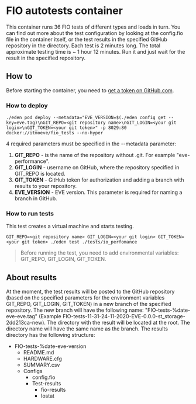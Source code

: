 # FIO autotests container

This container runs 36 FIO tests of different types and loads in turn. You can find out more about the test configuration by looking at the config.fio file in the container itself, or the test results in the specified GitHub repository in the directory. Each test is 2 minutes long. The total approximate testing time is ~ 1 hour 12 minutes. Run it and just wait for the result in the specified repository.

## How to

Before starting the container, you need to [get a token on GitHub.com](https://docs.github.com/en/free-pro-team@latest/github/authenticating-to-github/creating-a-personal-access-token).

### How to deploy

```console
./eden pod deploy --metadata="EVE_VERSION=$(./eden config get --key=eve.tag)\nGIT_REPO=<git repository name>\nGIT_LOGIN=<your git login>\nGIT_TOKEN=<your git token>" -p 8029:80 docker://itmoeve/fio_tests --no-hyper
```

4 required parameters must be specified in the --metadata parameter:

1. **GIT_REPO** - is the name of the repository without .git. For example "eve-performance".
2. **GIT_LOGIN** - username on GitHub, where the repository specified in GIT_REPO is located.
3. **GIT_TOKEN** - GitHub token for authorization and adding a branch with results to your repository.
4. **EVE_VERSION** - EVE version. This parameter is required for naming a branch in GitHub.

### How to run tests

This test creates a virtual machine and starts testing.

```console
GIT_REPO=<git repository name> GIT_LOGIN=<your git login> GIT_TOKEN=<your git token> ./eden test ./tests/io_perfomance
```

>Before running the test, you need to add environmental variables: GIT_REPO, GIT_LOGIN, GIT_TOKEN.

## About results

At the moment, the test results will be posted to the GitHub repository (based on the specified parameters for the environment variables GIT_REPO, GIT_LOGIN, GIT_TOKEN) in a new branch of the specified repository. The new branch will have the following name: "FIO-tests-%date-eve-eve.tag" (Example FIO-tests-11-31-24-11-2020-EVE-0.0.0-st_storage-2dd213ca-new). The directory with the result will be located at the root. The directory name will have the same name as the branch. The results directory has the following structure:

- FIO-tests-%date-eve-version
  - README.md
  - HARDWARE.cfg
  - SUMMARY.csv
  - Configs
    - config.fio
    - Test-results
      - fio-results
      - Iostat
